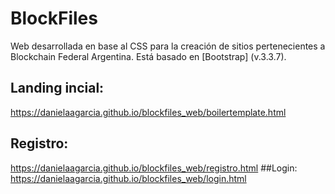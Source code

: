 # BlockFiles

Web desarrollada en base al CSS para la creación de sitios pertenecientes a Blockchain Federal Argentina. Está basado en [Bootstrap] (v.3.3.7).

## Landing incial: 
https://danielaagarcia.github.io/blockfiles_web/boilertemplate.html
## Registro:
https://danielaagarcia.github.io/blockfiles_web/registro.html
##Login:
https://danielaagarcia.github.io/blockfiles_web/login.html
